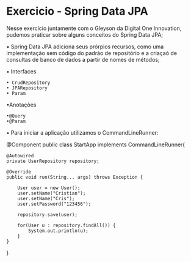 # Exercicio - Spring Data JPA 

Nesse exercício juntamente com o Gleyson da Digital One Innovation, pudemos praticar sobre alguns conceitos do Spring Data JPA;

• Spring Data JPA adiciona seus prórpios recursos, como uma implementação sem código do padrão de repositório e a criaçaõ de consultas de banco de dados a partir de nomes de métodos;


• Interfaces

	• CrudRepository
	• JPARepository
	• Param 
	
•Anotações

	•@Query
	•@Param

• Para iniciar a aplicação utilizamos o CommandLineRunner:

@Component
public class StartApp implements CommandLineRunner{

	@Autowired
	private UserRepository repository;
	
	@Override
	public void run(String... args) throws Exception {
		
		User user = new User();
		user.setName("Cristian"); 
		user.setName("Cris");
		user.setPassword("123456");
		
		repository.save(user);
		
		for(User u : repository.findAll()) {
			System.out.println(u);
		}
	}
}